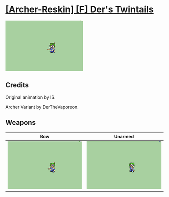 # [\[Archer-Reskin\] \[F\] Der's Twintails](./)

<img src="./5.%20Bow/Bow_000.png" alt="[Archer-Reskin] [F] Der's Twintails standing" />

## Credits

Original animation by IS.

Archer Variant by DerTheVaporeon.

## Weapons


|Bow |Unarmed |
|  :---: | :---: |
| <img alt="Bow animation" src="./5.%20Bow/Bow.gif" /> | <img alt="Unarmed animation" src="./8.%20Unarmed/Unarmed.gif" /> |
